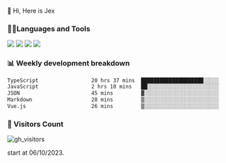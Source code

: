  👋 Hi, Here is Jex

 

### 🧑‍💻Languages and Tools

<code><a href="https://react.dev"><img src="https://api.iconify.design/logos:react.svg" /></a></code>
<code><a href="https://github.com/vuejs/core"><img src="https://api.iconify.design/logos:vue.svg" /></a></code> 
<code><a href="https://github.com/microsoft/TypeScript"><img src="https://api.iconify.design/logos:typescript-icon.svg" /></a></code>
<code><a href="https://threejs.org/"><img src="https://api.iconify.design/logos:threejs.svg" /></a></code>

### 📊 Weekly development breakdown

<!--START_SECTION:waka-->

```txt
TypeScript                 20 hrs 37 mins  ████████████████████░░░░░   80.34 %
JavaScript                 2 hrs 10 mins   ██░░░░░░░░░░░░░░░░░░░░░░░   08.45 %
JSON                       45 mins         ▓░░░░░░░░░░░░░░░░░░░░░░░░   02.92 %
Markdown                   28 mins         ▒░░░░░░░░░░░░░░░░░░░░░░░░   01.85 %
Vue.js                     26 mins         ▒░░░░░░░░░░░░░░░░░░░░░░░░   01.71 %
```

<!--END_SECTION:waka-->


### 👀 Visitors Count

![gh_visitors](https://profile-counter.glitch.me/jexlau/count.svg)

start at 06/10/2023.
